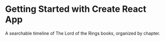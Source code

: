 # Getting Started with Create React App

A searchable timeline of The Lord of the Rings books, organized by chapter.
